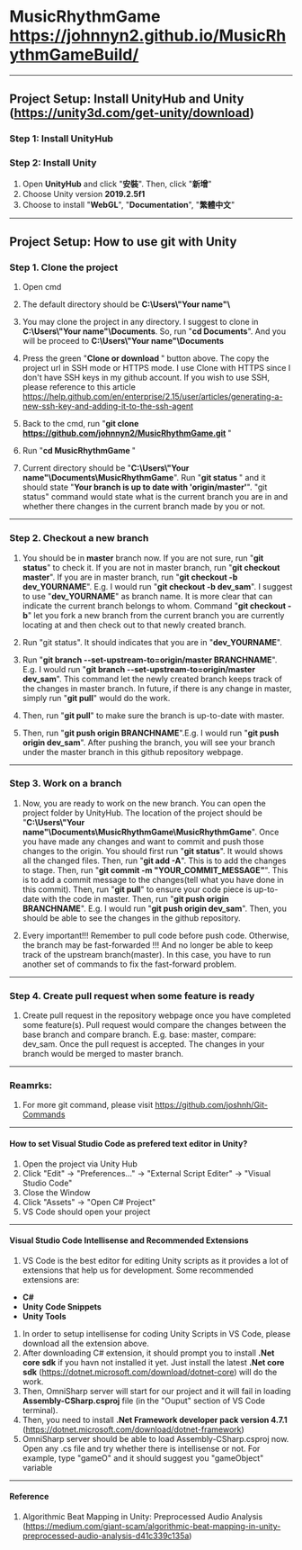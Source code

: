 # MusicRhythmGame https://johnnyn2.github.io/MusicRhythmGameBuild/
--------------------
## Project Setup: Install UnityHub and Unity (https://unity3d.com/get-unity/download)
### Step 1: Install UnityHub
### Step 2: Install Unity
1. Open <b>UnityHub</b> and click "<b>安裝</b>". Then, click "<b>新增</b>"
2. Choose Unity version <b>2019.2.5f1</b>
3. Choose to install "<b>WebGL</b>", "<b>Documentation</b>", "<b>繁體中文</b>"
--------------------
## Project Setup: How to use git with Unity
### Step 1. Clone the project
1. Open cmd

2. The default directory should be <b>C:\Users\\"Your name"\ </b>

3. You may clone the project in any directory. I suggest to clone in <b>C:\Users\\"Your name"\Documents</b>. So, run "<b>cd Documents</b>". And you will be proceed to <b>C:\Users\\"Your name"\Documents </b>

4. Press the green "<b>Clone or download </b>" button above. The copy the project url in SSH mode or HTTPS mode. I use Clone with HTTPS since I don't have SSH keys in my github account. If you wish to use SSH, please reference to this article https://help.github.com/en/enterprise/2.15/user/articles/generating-a-new-ssh-key-and-adding-it-to-the-ssh-agent

5. Back to the cmd, run "<b>git clone https://github.com/johnnyn2/MusicRhythmGame.git </b>"

6. Run "<b>cd MusicRhythmGame </b>"

7. Current directory should be "<b>C:\Users\\"Your name"\Documents\MusicRhythmGame</b>". Run "<b>git status </b>" and it should state "<b>Your branch is up to date with 'origin/master'</b>". "git status" command would state what is the current branch you are in and whether there changes in the current branch made by you or not.
--------------------
### Step 2. Checkout a new branch 
1. You should be in <b>master</b> branch now. If you are not sure, run "<b>git status</b>" to check it. If you are not in master branch, run "<b>git checkout master</b>". If you are in master branch,  run "<b>git checkout -b dev_YOURNAME</b>". E.g. I would run "<b>git checkout -b dev_sam</b>". I suggest to use "<b>dev_YOURNAME</b>" as branch name. It is more clear that can indicate the current branch belongs to whom. Command "<b>git checkout -b</b>" let you fork a new branch from the current branch you are currently locating at and then check out to that newly created branch. 

2. Run "git status". It should indicates that you are in "<b>dev_YOURNAME</b>".

3. Run "<b>git branch --set-upstream-to=origin/master BRANCHNAME</b>". E.g. I would run "<b>git branch --set-upstream-to=origin/master dev_sam</b>". This command let the newly created branch keeps track of the changes in master branch. In future, if there is any change in master, simply run "<b>git pull</b>" would do the work.

4. Then, run "<b>git pull</b>" to make sure the branch is up-to-date with master. 

5. Then, run "<b>git push origin BRANCHNAME</b>".E.g. I would run "<b>git push origin dev_sam</b>". After pushing the branch, you will see your branch under the master branch in this github repository webpage. 
--------------------
### Step 3. Work on a branch
1. Now, you are ready to work on the new branch. You can open the project folder by UnityHub. The location of the project should be "<b>C:\Users\\"Your name"\Documents\MusicRhythmGame\MusicRhythmGame</b>". Once you have made any changes and want to commit and push those changes to the origin. You should first run "<b>git status</b>". It would shows all the changed files. Then, run "<b>git add -A</b>". This is to add the changes to stage. Then, run "<b>git commit -m "YOUR_COMMIT_MESSAGE"</b>". This is to add a commit message to the changes(tell what you have done in this commit). Then, run "<b>git pull</b>" to ensure your code piece is up-to-date with the code in master. Then, run "<b>git push origin BRANCHNAME</b>". E.g. I would run "<b>git push origin dev_sam</b>". Then, you should be able to see the changes in the github repository. 

2. Every important!!! Remember to pull code before push code. Otherwise, the branch may be fast-forwarded !!! And no longer be able to keep track of the upstream branch(master). In this case, you have to run another set of commands to fix the fast-forward problem.  
--------------------
### Step 4. Create pull request when some feature is ready
1. Create pull request in the repository webpage once you have completed some feature(s). Pull request would compare the changes between the base branch and compare branch. E.g. base: master, compare: dev_sam. Once the pull request is accepted. The changes in your branch would be merged to master branch.
--------------------
### Reamrks:
1. For more git command, please visit https://github.com/joshnh/Git-Commands
--------------------
#### How to set Visual Studio Code as prefered text editor in Unity?
1. Open the project via Unity Hub
2. Click "Edit" -> "Preferences..." -> "External Script Editer" -> "Visual Studio Code"
3. Close the Window
4. Click "Assets" -> "Open C# Project"
5. VS Code should open your project
--------------------
#### Visual Studio Code Intellisense and Recommended Extensions
1. VS Code is the best editor for editing Unity scripts as it provides a lot of extensions that help us for development. Some recommended extensions are:
- <b>C#</b>
- <b>Unity Code Snippets</b>
- <b>Unity Tools</b>
1. In order to setup intellisense for coding Unity Scripts in VS Code, please download all the extension above.
2. After downloading C# extension, it should prompt you to install <b>.Net core sdk</b> if you havn not installed it yet. Just install the latest <b>.Net core sdk</b> (https://dotnet.microsoft.com/download/dotnet-core) will do the work.
3. Then, OmniSharp server will start for our project and it will fail in loading <b>Assembly-CSharp.csproj</b> file (in the "Ouput" section of VS Code terminal).
4. Then, you need to install <b>.Net Framework developer pack version 4.7.1</b> (https://dotnet.microsoft.com/download/dotnet-framework)
5. OmniSharp server should be able to load Assembly-CSharp.csproj now. Open any .cs file and try whether there is intellisense or not. For example, type "gameO" and it should suggest you "gameObject" variable
--------------------
#### Reference
1. Algorithmic Beat Mapping in Unity: Preprocessed Audio Analysis (https://medium.com/giant-scam/algorithmic-beat-mapping-in-unity-preprocessed-audio-analysis-d41c339c135a)
